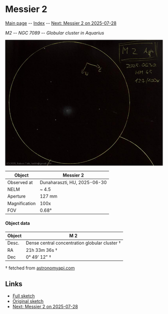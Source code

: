 # Messier 2

[Main page](../index.md) -- [Index](../pages/obj_index.md) -- [Next: Messier 2 on 2025-07-28](../obs/m2-2025-07-28.md)

_M2_ -- _NGC 7089_ -- _Globular cluster in Aquarius_  

![Messier 2](../img/m2-20250701.jpg)

Object | Messier 2
-|-
Observed at | Dunaharaszti, HU, 2025-06-30
NELM | ~ 4.5
Aperture | 127 mm
Magnification | 100x
FOV | 0.68°


#### Object data

Object | M 2
-|-
Desc. | Dense central concentration globular cluster †
RA | 21h 33m 36s †
Dec | 0° 49' 12" †

† fetched from [astronomyapi.com](http://astronomyapi.com)

## Links

- [Full sketch](../img/m2-ngc7009-20250701.jpg)
- [Original sketch](../scan/20250701_1.jpg)
- [Next: Messier 2 on 2025-07-28](../obs/m2-2025-07-28.md)
